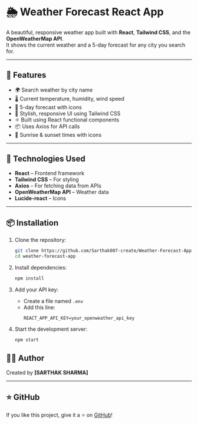 
# 🌦 Weather Forecast React App

A beautiful, responsive weather app built with **React**, **Tailwind CSS**, and the **OpenWeatherMap API**.  
It shows the current weather and a 5-day forecast for any city you search for.

---

## 🚀 Features

- 🌍 Search weather by city name
- 🌡️ Current temperature, humidity, wind speed
- 📅 5-day forecast with icons
- 🎨 Stylish, responsive UI using Tailwind CSS
- ⚛️ Built using React functional components
- 📦 Uses Axios for API calls
- 🌇 Sunrise & sunset times with icons

---

## 🔧 Technologies Used

- **React** – Frontend framework
- **Tailwind CSS** – For styling
- **Axios** – For fetching data from APIs
- **OpenWeatherMap API** – Weather data
- **Lucide-react** – Icons

---

## 📦 Installation

1. Clone the repository:
   ```bash
   git clone https://github.com/Sarthak007-create/Weather-Forecast-App.git
   cd weather-forecast-app
   ```

2. Install dependencies:
   ```bash
   npm install
   ```

3. Add your API key:
   - Create a file named `.env`
   - Add this line:
     ```
     REACT_APP_API_KEY=your_openweather_api_key
     ```

4. Start the development server:
   ```bash
   npm start
   ```


## 🙋‍♂️ Author

Created by **[SARTHAK SHARMA]**

---

## ⭐ GitHub

If you like this project, give it a ⭐ on [GitHub](https://github.com/Sarthak007-create/Weather-Forecast-App.git)!
